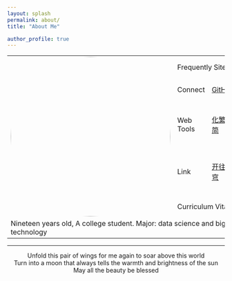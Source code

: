 ```yaml
---
layout: splash
permalink: about/
title: "About Me"

author_profile: true
---
```


<div style="text-align: center;">
  <table>
    <tr>
      <td rowspan="5"><img src="https://avatars.githubusercontent.com/u/124686994?v=4" width="370px" style="border-radius: 50%;"/></td>
      <td colspan="5">Frequently Sites</td> <!-- 待添加 -->
    </tr>
    <tr>
      <td>Connect</td>
      <td><a href="https://github.com/Sumalene">GitHub</a></td>
      <td>...</td> <!-- 待添加 -->
      <td>...</td> <!-- 待添加 -->
      <td>...</td> <!-- 待添加 -->
    </tr>
    <tr>
      <td>Web Tools</td>
      <td><a href="http://www.aies.cn/">化繁为简</a></td>
      <td>...</td> <!-- 待添加 -->
      <td>...</td> <!-- 待添加 -->
      <td>...</td> <!-- 待添加 -->
    </tr>
    <tr>
      <td>Link</td>
      <td><a href="https://travellings.cn/go.html">开往星穹</a></td>
      <td>...</td> <!-- 待添加 -->
      <td>...</td> <!-- 待添加 -->
      <td>...</td> <!-- 待添加 -->
    </tr>
    <tr>
      <td colspan="6">Curriculum Vitae (CV)</td> <!-- 待添加 -->
    </tr>
    <tr>
      <td colspan="6">Nineteen years old, A college student. Major: data science and big data technology</td> <!-- 待添加 -->
    </tr>
  </table>

  <hr> <!-- 水平分隔线 -->

  <p>
    Unfold this pair of wings for me again to soar above this world<br>
    Turn into a moon that always tells the warmth and brightness of the sun<br>
    May all the beauty be blessed
  </p>
</div>
